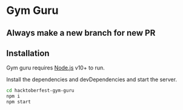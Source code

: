 # Gym Guru
##  Always make a  new branch for new PR

## Installation

Gym guru requires [Node.js](https://nodejs.org/) v10+ to run.

Install the dependencies and devDependencies and start the server.

```sh
cd hacktoberfest-gym-guru
npm i
npm start
```